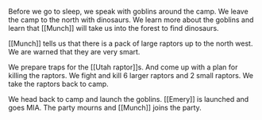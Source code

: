 Before we go to sleep, we speak with goblins around the camp. We leave the camp to the north with dinosaurs. We learn more about the goblins and learn that [[Munch]] will take us into the forest to find dinosaurs.

[[Munch]] tells us that there is a pack of large raptors up to the north west. We are warned that they are very smart.

We prepare traps for the [[Utah raptor]]s. And come up with a plan for killing the raptors. We fight and kill 6 larger raptors and 2 small raptors. We take the raptors back to camp.

We head back to camp and launch the goblins. [[Emery]] is launched and goes MIA. The party mourns and [[Munch]] joins the party.